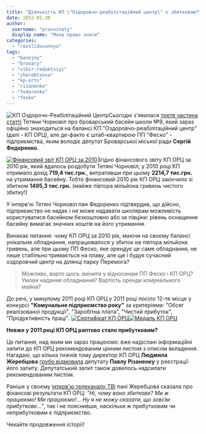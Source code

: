 ```yaml
---
title: "Діяльність КП \"Оздоровчо-реабілітаційний центр\" є збитковою?"
date: 2012-01-30
author: 
  username: "pravoznaty"
  display_name: "Маєш право знати"
categories: 
  - "rozsliduvannya"
tags: 
  - "basejny"
  - "brovary"
  - "vibir-redaktsiyi"
  - "zherebtsova"
  - "kp-orts"
  - "rizanenko"
  - "fedorenko"
  - "fesko"
---
```


![](https://mpz.brovary.org/wp-content/uploads/2012/01/КП-Оздорочо-Реабілітаційний-Центр.jpg "КП Оздорочо-Реабілітаційний Центр")Сьогодні з'явилася [третя частина статті](https://lb.ua/news/2012/01/30/134252_imenem_azarova_3_merzkaya_lozh.html "Броварський басейн") Тетяни Чорновіл про броварський басейн школи №9, який зараз офіційно знаходиться на балансі КП "Оздоровчо-реабілітаційний центр" (далі - КП ОРЦ), але де-факто є штаб-квартирою ПП "Феско" - підприємства, яким володіє депутат Броварської міської ради **Сергій Федоренко**.<!--more-->

[![](https://mpz.brovary.org/wp-content/uploads/2012/01/Фінансовий-звіт-КП-ОРЦ-за-2010.jpg "Фінансовий звіт КП ОРЦ за 2010")](https://mpz.brovary.org/wp-content/uploads/2012/01/Фінансовий-звіт-КП-ОРЦ-за-2010.jpg)Згідно фінансового звіту КП ОРЦ за 2010 рік, який вдалось роздобути Тетяні Чорновіл, у 2010 році КП отримало дохід **719,4 тис.грн.**, витративши при цьому **2214,7 тис.грн.** на утримання басейну. Тобто фінансовий 2010 рік КП ОРЦ закінчило зі збитком **1495,3 тис.грн.** (майже півтора мільйона гривень чистого збитку!)

У інтерв'ю Тетяні Чорновіл пан Федоренко підтвердив, що дійсно, підприємство не надає і не може надавати школярам можливість користуватися басейном безкоштовно або за півціни: рівень оснащення басейну вимагає значних коштів на його утримання.

Виникає питання: чому КП ОРЦ за 2010 рік, маючи на своєму балансі унікальне обладнання, напрацювалося у збиток на півтора мільйона гривень, але при цьому ПП Феско, яке орендує це саме обладнання, не лише стабільно тримається на плаву, але ще і будує сучасний оздоровчий центр на ділянці парку Перемога?

> Можливо, варто щось змінити у відносинам ПП Феско і КП ОРЦ? Умови надання обладнання? Вартість оренди комунального майна?

До речі, у минулому 2011 році КП ОРЦ у 2011 році посіло 12-те місце у конкурсі **"Комунальне підприємство року"** за критеріями: "Обсяг реалізованої продукції", "Заробітна плата", "Чистий прибуток", "Продуктивність праці". [![](https://mpz.brovary.org/wp-content/uploads/2012/01/Сертифікат-КП-ОРЦ.jpg "Сертифікат КП ОРЦ")](https://mpz.brovary.org/wp-content/uploads/2012/01/Сертифікат-КП-ОРЦ.jpg)[![](https://mpz.brovary.org/wp-content/uploads/2012/01/Медаль-КП-ОРЦ.jpg "Медаль КП ОРЦ")](https://mpz.brovary.org/wp-content/uploads/2012/01/Медаль-КП-ОРЦ.jpg)

**Невже у 2011 році КП ОРЦ раптово стало прибутковим?**

Це питання, над яким ми зараз працюємо: вже надіслані інформаційні запити до КП ОРЦ рекомендованим цінним листом з описом вкладення. Нагадаю, що кілька тижнів тому директор КП ОРЦ **Людмила Жеребцова** [грубо відмовила](https://mpz.brovary.org/novini/kerivnik-baseynu-fesko-prihovuye-informatsiyu-pro-diyalnist-pidpriyemstva/ "Керівник басейну ПП “Феско” приховує інформацію про діяльність підприємства – ВІДЕО") депутату **Павлу Різаненку** у реєстрації його запиту. Депутатський запит також довелось надсилати рекомендованим листом.

Раніше у своєму [інтерв'ю телеканалу ТВі](https://mpz.brovary.org/novini/yak-telekanal-tvi-znimav-syujet-pro-brovarsky-baseyny/ "Як телеканал “ТВі” знімав сюжет про броварські басейни") пані Жеребцова сказала про фінансові результати КП ОРЦ: _"Ні, чому воно збиткове? Ми ж працюємо! Ми працюємо!... Ну я не можу сказати, що зовсім прибуткове..."_, так і не пояснивши, наскільки ж прибутковим чи неприбутковим є підприємство.

Чекайте продовження історії!
